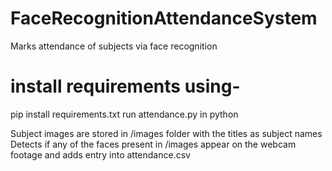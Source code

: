 # FaceRecognitionAttendanceSystem
Marks attendance of subjects via face recognition 

# install requirements using-
pip install requirements.txt
run attendance.py in python


Subject images are stored in /images folder with the titles as subject names
Detects if any of the faces present in /images appear on the webcam footage and adds entry into attendance.csv 


